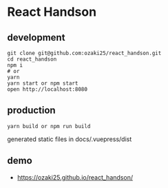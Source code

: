 # React Handson

## development

```
git clone git@github.com:ozaki25/react_handson.git
cd react_handson
npm i
# or
yarn
yarn start or npm start
open http://localhost:8080
```

## production

```
yarn build or npm run build
```

generated static files in docs/.vuepress/dist

## demo

- https://ozaki25.github.io/react_handson/